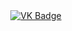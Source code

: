 <div id="badges" align ="center">
  <a href= "https://vk.com/Георгий Мануковский"
     <img src="https://img.shields.io/badge/VK-blue?style=for-the-badge&logo=VK&logoColor=white" alt="VK Badge"/>
    </a>
    <a href= "https://mail.google.com/mail/u/0/#inbox">
      <img src="https://img.shields.io/badge/Email-red?style=for-the-badge&logo=Gmail&logoColor=white" alt="VK Badge"/>
    </a>
  </div>

     
  
